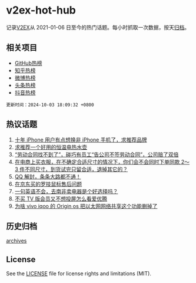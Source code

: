 # v2ex-hot-hub

 记录[V2EX](https://www.v2ex.com/)从 2021-01-06 日至今的热门话题。每小时抓取一次数据，按天[归档](archives)。
 
 ## 相关项目

- [GitHub热榜](https://github.com/lonnyzhang423/github-hot-hub)
- [知乎热榜](https://github.com/lonnyzhang423/zhihu-hot-hub)
- [微博热榜](https://github.com/lonnyzhang423/weibo-hot-hub)
- [头条热榜](https://github.com/lonnyzhang423/toutiao-hot-hub)
- [抖音热榜](https://github.com/lonnyzhang423/douyin-hot-hub)


 `更新时间：2024-10-03 18:09:32 +0800`

## 热议话题

1. [十年 iPhone 用户有点想换非 iPhone 手机了，求推荐品牌](https://www.v2ex.com/t/1077444)
1. [求推荐一个好用的恒温电热水壶](https://www.v2ex.com/t/1077426)
1. [“劳动合同找不到了”，碰巧有员工“告公司不签劳动合同”，公司赔了双倍](https://www.v2ex.com/t/1077480)
1. [在电商上买衣服，在不确定合适尺寸的情况下，你们会不会同时下单同款 2～ 3 件不同尺寸，到货试完只留合适，退掉其它的？](https://www.v2ex.com/t/1077462)
1. [QQ 解封，条条大路都不通！](https://www.v2ex.com/t/1077472)
1. [在京东买的罗技鼠标售后问题](https://www.v2ex.com/t/1077487)
1. [一句英语不会，去南非卖电器是个好选择吗？](https://www.v2ex.com/t/1077429)
1. [不买 TV 版会员又不想投屏怎么看爱优腾](https://www.v2ex.com/t/1077493)
1. [为啥 vivo iqoo 的 Origin os 把以太网网络共享这个功能删掉了](https://www.v2ex.com/t/1077436)

## 历史归档

[archives](archives)

## License

See the [LICENSE](LICENSE) file for license rights and limitations (MIT).
